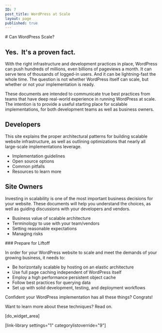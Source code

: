 ```yaml
---
ID: 7
post_title: WordPress at Scale
layout: page
published: true
---
```

<div id="wpas"></div>
# Can WordPress Scale?

## Yes.  It's a proven fact.

With the right infrastructure and development practices in place, WordPress can push hundreds of millions, even billions of pageviews a month. It can serve tens of thousands of logged-in users. And it can be lightning-fast the whole time. The question is not whether WordPress itself can scale, but whether or not your implementation is ready.

These documents are intended to communicate true best practices from teams that have deep real-world experience in running WordPress at scale. The intention is to provide a useful starting place for scalable implementations, for both development teams as well as business owners.
<div class="bulletbox bb-left">
<h2>Developers</h2>
This site explains the proper architectural patterns for building scalable website infrastructure, as well as outlining optimizations that nearly all large-scale implementations leverage.
<ul>
	<li>Implementation guidelines</li>
	<li>Open source options</li>
	<li>Common pitfalls</li>
	<li>Resources to learn more</li>
</ul>
</div>
<div class="bulletbox bb-right">
<h2>Site Owners</h2>
Investing in scalability is one of the most important business decisions for your website. These documents will help you understand the choices, as well as guiding discussions with your developers and vendors.
<ul>
	<li>Business value of scalable architecture</li>
	<li>Terminology to use with your team/vendors</li>
	<li>Setting reasonable expectations</li>
	<li>Managing risks</li>
</ul>
</div>
### Prepare for Liftoff

In order for your WordPress website to scale and meet the demands of your growing business, it needs to:

* Be horizontally scalable by hosting on an elastic architecture
* Use full page caching independent of WordPress itself
* Employ a high performance persistent object cache
* Follow best practices for querying data
* Set up with solid development, testing, and deployment workflows

Confident your WordPress implementation has all these things? Congrats!

Want to learn more about these techniques? Read on.

[do_widget_area]

[link-library settings="1" categorylistoverride="9"]
